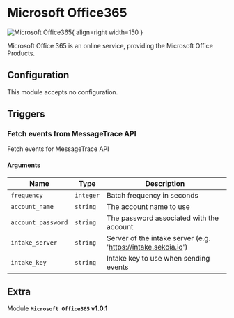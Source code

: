 # Microsoft Office365

![Microsoft Office365](/assets/playbooks/library/microsoft-office365.png){ align=right width=150 }

Microsoft Office 365 is an online service, providing the Microsoft Office Products.

## Configuration

This module accepts no configuration.

## Triggers

### Fetch events from MessageTrace API

Fetch events for MessageTrace API

#### Arguments

| Name      |  Type   |  Description  |
| --------- | ------- | --------------------------- |
| `frequency` | `integer` | Batch frequency in seconds |
| `account_name` | `string` | The account name to use |
| `account_password` | `string` | The password associated with the account |
| `intake_server` | `string` | Server of the intake server (e.g. 'https://intake.sekoia.io') |
| `intake_key` | `string` | Intake key to use when sending events |


## Extra

Module **`Microsoft Office365` v1.0.1**